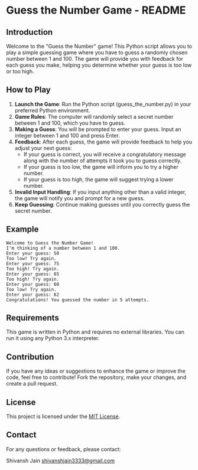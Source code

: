 # Guess the Number Game - README

## Introduction

Welcome to the "Guess the Number" game! This Python script allows you to play a simple guessing game where you have to guess a randomly chosen number between 1 and 100. The game will provide you with feedback for each guess you make, helping you determine whether your guess is too low or too high.

## How to Play

1. **Launch the Game**: Run the Python script (guess_the_number.py) in your preferred Python environment.
2. **Game Rules**: The computer will randomly select a secret number between 1 and 100, which you have to guess.
3. **Making a Guess**: You will be prompted to enter your guess. Input an integer between 1 and 100 and press Enter.
4. **Feedback**: After each guess, the game will provide feedback to help you adjust your next guess:
   - If your guess is correct, you will receive a congratulatory message along with the number of attempts it took you to guess correctly.
   - If your guess is too low, the game will inform you to try a higher number.
   - If your guess is too high, the game will suggest trying a lower number.
5. **Invalid Input Handling**: If you input anything other than a valid integer, the game will notify you and prompt for a new guess.
6. **Keep Guessing**: Continue making guesses until you correctly guess the secret number.

## Example

```
Welcome to Guess the Number Game!
I'm thinking of a number between 1 and 100.
Enter your guess: 50
Too low! Try again.
Enter your guess: 75
Too high! Try again.
Enter your guess: 65
Too high! Try again.
Enter your guess: 60
Too low! Try again.
Enter your guess: 62
Congratulations! You guessed the number in 5 attempts.
```

## Requirements

This game is written in Python and requires no external libraries. You can run it using any Python 3.x interpreter.

## Contribution

If you have any ideas or suggestions to enhance the game or improve the code, feel free to contribute! Fork the repository, make your changes, and create a pull request.

## License

This project is licensed under the [MIT License](LICENSE).

## Contact

For any questions or feedback, please contact:

Shivansh Jain
shivanshjain3333@gmail.com

